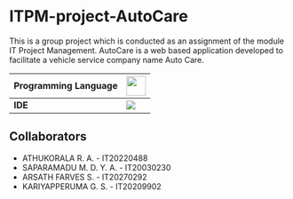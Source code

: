# ITPM-project-AutoCare

This is a group project which is conducted as an assignment of the module IT Project Management.
AutoCare is a web based application developed to facilitate a vehicle service company name Auto Care.


Programming Language | <img src = 'https://cdn.svgporn.com/logos/javascript.svg' width='35'/>
------------- | -------------
<strong>IDE</strong> | <img src= "https://img.shields.io/badge/Visual_Studio_Code-0078D4?style=for-the-badge&logo=visual%20studio%20code&logoColor=white" />

## Collaborators

* ATHUKORALA R. A. - IT20220488
* SAPARAMADU M. D. Y. A. - IT20030230
* ARSATH FARVES S. - IT20270292
* KARIYAPPERUMA G. S. - IT20209902
